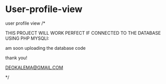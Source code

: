 # User-profile-view
user profile view
/*

THIS PROJECT WILL WORK PERFECT IF CONNECTED TO THE DATABASE USING PHP MYSQLI:

am soon uploading the database code


thank you!



DEOKALEMA@GMAIL.COM





*/
